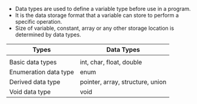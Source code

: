 * Data types are used to define a variable type before use in a program.
* It is the data storage format that a variable can store to perform a specific operation.
* Size of variable, constant, array or any other storage location is determined by data types.

| Types                 | Data Types                       |
|-----------------------|----------------------------------|
|                       |                                  |
| Basic data types      | int, char, float, double         |
| Enumeration data type | enum                             |
| Derived data type     | pointer, array, structure, union |
| Void data type        | void                             |
